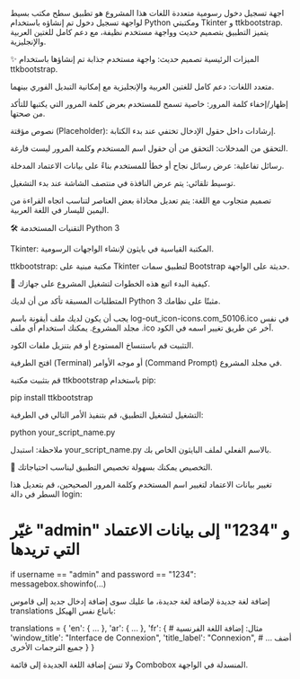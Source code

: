 اجهة تسجيل دخول رسومية متعددة اللغات
هذا المشروع هو تطبيق سطح مكتب بسيط لواجهة تسجيل دخول تم إنشاؤه باستخدام Python ومكتبتي Tkinter و ttkbootstrap. يتميز التطبيق بتصميم حديث وواجهة مستخدم نظيفة، مع دعم كامل للغتين العربية والإنجليزية.




✨ الميزات الرئيسية
تصميم حديث: واجهة مستخدم جذابة تم إنشاؤها باستخدام ttkbootstrap.

متعدد اللغات: دعم كامل للغتين العربية والإنجليزية مع إمكانية التبديل الفوري بينهما.

إظهار/إخفاء كلمة المرور: خاصية تسمح للمستخدم بعرض كلمة المرور التي يكتبها للتأكد من صحتها.

نصوص مؤقتة (Placeholder): إرشادات داخل حقول الإدخال تختفي عند بدء الكتابة.

التحقق من المدخلات: التحقق من أن حقول اسم المستخدم وكلمة المرور ليست فارغة.

رسائل تفاعلية: عرض رسائل نجاح أو خطأ للمستخدم بناءً على بيانات الاعتماد المدخلة.

توسيط تلقائي: يتم عرض النافذة في منتصف الشاشة عند بدء التشغيل.

تصميم متجاوب مع اللغة: يتم تعديل محاذاة بعض العناصر لتناسب اتجاه القراءة من اليمين لليسار في اللغة العربية.

🛠️ التقنيات المستخدمة
Python 3

Tkinter: المكتبة القياسية في بايثون لإنشاء الواجهات الرسومية.

ttkbootstrap: مكتبة مبنية على Tkinter لتطبيق سمات Bootstrap حديثة على الواجهة.

🚀 كيفية البدء
اتبع هذه الخطوات لتشغيل المشروع على جهازك.

المتطلبات المسبقة
تأكد من أن لديك Python 3 مثبتًا على نظامك.

يجب أن يكون لديك ملف أيقونة باسم log-out_icon-icons.com_50106.ico في نفس مجلد المشروع. يمكنك استخدام أي ملف .ico آخر عن طريق تغيير اسمه في الكود.

التثبيت
قم باستنساخ المستودع أو قم بتنزيل ملفات الكود.

افتح الطرفية (Terminal) أو موجه الأوامر (Command Prompt) في مجلد المشروع.

قم بتثبيت مكتبة ttkbootstrap باستخدام pip:

pip install ttkbootstrap

التشغيل
لتشغيل التطبيق، قم بتنفيذ الأمر التالي في الطرفية:

python your_script_name.py

ملاحظة: استبدل your_script_name.py بالاسم الفعلي لملف البايثون الخاص بك.

🔧 التخصيص
يمكنك بسهولة تخصيص التطبيق ليناسب احتياجاتك.

تغيير بيانات الاعتماد
لتغيير اسم المستخدم وكلمة المرور الصحيحين، قم بتعديل هذا السطر في دالة login:

# غيّر "admin" و "1234" إلى بيانات الاعتماد التي تريدها
if username == "admin" and password == "1234":
    messagebox.showinfo(...)

إضافة لغة جديدة
لإضافة لغة جديدة، ما عليك سوى إضافة إدخال جديد إلى قاموس translations باتباع نفس الهيكل:

translations = {
    'en': { ... },
    'ar': { ... },
    'fr': {  # مثال: إضافة اللغة الفرنسية
        'window_title': "Interface de Connexion",
        'title_label': "Connexion",
        # ... أضف جميع الترجمات الأخرى
    }
}

ولا تنسَ إضافة اللغة الجديدة إلى قائمة Combobox المنسدلة في الواجهة.

